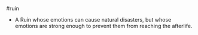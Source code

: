 #ruin 
- A Ruin whose emotions can cause natural disasters, but whose emotions are strong enough to prevent them from reaching the afterlife.
